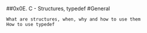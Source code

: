 ##0x0E. C - Structures, typedef
#General

    What are structures, when, why and how to use them
    How to use typedef

